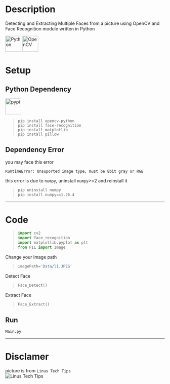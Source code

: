 # Description
Detecting and Extracting Multiple Faces from a picture using OpenCV and Face Recognition module written in Python


<div align="left">
<img src="https://cdn.jsdelivr.net/gh/devicons/devicon@latest/icons/python/python-original.svg" height="50px" alt="Python" />  

<img src="https://cdn.jsdelivr.net/gh/devicons/devicon@latest/icons/opencv/opencv-original.svg" height="50px" alt="OpenCV" />
          
       
</div>


# Setup

## Python Dependency 
<img src="https://cdn.jsdelivr.net/gh/devicons/devicon@latest/icons/pypi/pypi-original.svg" height="50px" alt="pypi" />
          


> ``` console
> pip install opencv-python
> pip install face-recognition
> pip install matplotlib
> pip install pillow
> ```

## Dependency Error
you may face this error

```
RuntimeError: Unsuported image type, must be 8bit gray or RGB
```
this error is due to `numpy`,
uninstall `numpy`>=2 and reinstall it

> ``` cmd
> pip uninstall numpy
> pip install numpy==1.26.4 
>


---

# Code
> ``` python
> import cv2
> import face_recognition
> import matplotlib.pyplot as plt
> from PIL import Image
> ```

Change your image path
> ``` python 
> imagePath='Data/l1.JPEG'
> ```

Detect Face
> ``` python 
> Face_Detect()
> ```

Extract Face
> ``` python 
> Face_Extract()
> ```


## Run
``` python 
Main.py
```


---
# Disclamer
picture is from `Linus Tech Tips` <br>
![Linus Tech Tips]()
